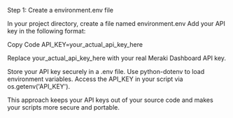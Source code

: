 



Step 1: Create a environment.env file

In your project directory, create a file named environment.env
Add your API key in the following format:

Copy Code
API_KEY=your_actual_api_key_here

Replace your_actual_api_key_here with your real Meraki Dashboard API key.


Store your API key securely in a .env file.
Use python-dotenv to load environment variables.
Access the API_KEY in your script via os.getenv('API_KEY').

This approach keeps your API keys out of your source code and makes your scripts more secure and portable.
